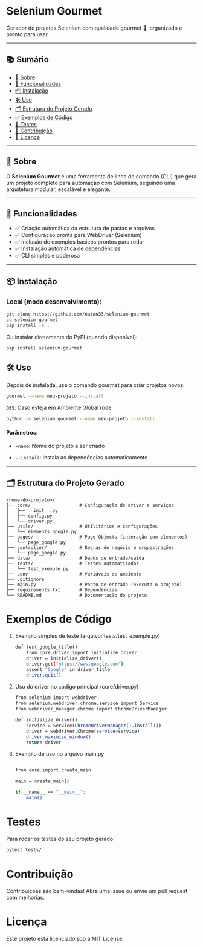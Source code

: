 # Selenium Gourmet

Gerador de projetos Selenium com qualidade gourmet 🍷, organizado e pronto para usar.

---

## 📚 Sumário

- [📌 Sobre](#-sobre)  
- [🚀 Funcionalidades](#-funcionalidades)  
- [📦 Instalação](#-instalação)  
- [🛠️ Uso](#️_uso)  
- [🗂️ Estrutura do Projeto Gerado](#️estrutura)  
- [✅ Exemplos de Código](#exemplos-de-código)  
- [🧪 Testes](#-testes)  
- [🤝 Contribuição](#-contribuição)  
- [📝 Licença](#-licença)  

---
<a id="-sobre"></a>
## 📌 Sobre


O **Selenium Gourmet** é uma ferramenta de linha de comando (CLI) que gera um projeto completo para automação com Selenium, seguindo uma arquitetura modular, escalável e elegante.

---
<a id="-funcionalidades"></a>
## 🚀 Funcionalidades

- ✅ Criação automática da estrutura de pastas e arquivos
- ✅ Configuração pronta para WebDriver (Selenium)
- ✅ Inclusão de exemplos básicos prontos para rodar
- ✅ Instalação automática de dependências
- ✅ CLI simples e poderosa

---
<a id="-instalação"></a>
## 📦 Instalação

### Local (modo desenvolvimento):

```bash
git clone https://github.com/natan33/selenium-gourmet
cd selenium-gourmet
pip install -e .
```

Ou instalar diretamente do PyPI (quando disponível):

```bash
pip install selenium-gourmet
```

<a id="️_uso"></a>
## 🛠️ Uso


Depois de instalada, use o comando gourmet para criar projetos novos:


```bash
gourmet --name meu-projeto --install
```

`OBS`: Caso esteja em Ambiente Global rode:

```bash
python -m selenium_gourmet --name meu-projeto --install
```

#### Parâmetros:

* `-name`: Nome do projeto a ser criado

* `--install`: Instala as dependências automaticamente

---
<a id="️estrutura"></a>
## 🗂️ Estrutura do Projeto Gerado


```
<nome-do-projeto>/
├── core/                  # Configuração de driver e serviços
│   ├── __init__.py
│   ├── config.py
│   └── driver.py
├── utils/                 # Utilitários e configurações
│   └── elements_google.py
├── pages/                 # Page Objects (interação com elementos)
│   └── page_google.py
├── controller/            # Regras de negócio e orquestrações
│   └── page_google.py
├── data/                  # Dados de entrada/saída
├── tests/                 # Testes automatizados
│   └── test_exemple.py
├── .env                   # Variáveis de ambiente
├── .gitignore
├── main.py                # Ponto de entrada (executa o projeto)
├── requirements.txt       # Dependências
└── README.md              # Documentação do projeto
```
<a id="exemplos-de-código"></a>
# Exemplos de Código


1. Exemplo simples de teste (arquivo: tests/test_exemple.py)
    ```bash
    def test_google_title():
        from core.driver import initialize_driver
        driver = initialize_driver()
        driver.get("https://www.google.com")
        assert "Google" in driver.title
        driver.quit()
    ```
2. Uso do driver no código principal (core/driver.py)
    ```bash
    from selenium import webdriver
    from selenium.webdriver.chrome.service import Service
    from webdriver_manager.chrome import ChromeDriverManager

    def initialize_driver():
        service = Service(ChromeDriverManager().install())
        driver = webdriver.Chrome(service=service)
        driver.maximize_window()
        return driver
    ```

3. Exemplo de uso no arquivo main.py
    ```bash
    
    from core import create_main

    main = create_main()

    if __name__ == "__main__":
        main()

    ```

<a id="-testes"></a>
# Testes
Para rodar os testes do seu projeto gerado:

```bash
pytest tests/
```

<a id="-contribuição"></a>
# Contribuição
Contribuições são bem-vindas!
Abra uma issue ou envie um pull request com melhorias.

<a id="-licença"></a>
# Licença
Este projeto está licenciado sob a MIT License.

